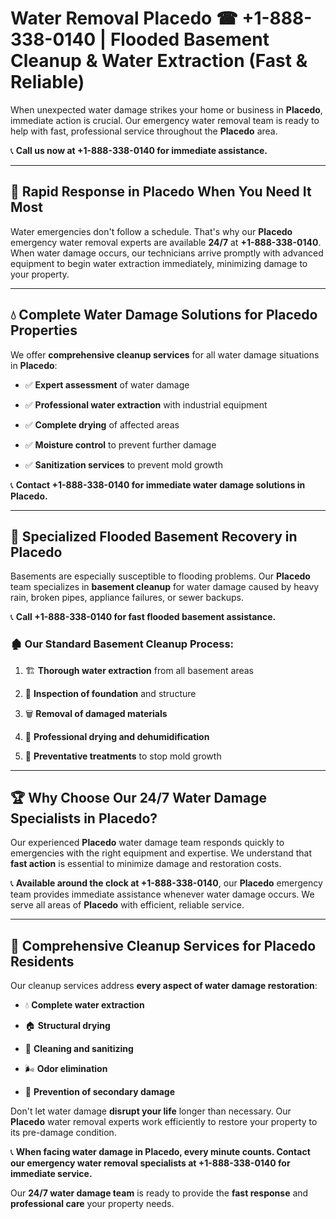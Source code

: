 # Water Removal Placedo ☎ +1-888-338-0140 | Flooded Basement Cleanup & Water Extraction (Fast & Reliable)

When unexpected water damage strikes your home or business in **Placedo**, immediate action is crucial. Our emergency water removal team is ready to help with fast, professional service throughout the **Placedo** area. 

📞 **Call us now at +1-888-338-0140 for immediate assistance.**
---
## 🚀 Rapid Response in Placedo When You Need It Most
Water emergencies don't follow a schedule. That's why our **Placedo** emergency water removal experts are available **24/7** at **+1-888-338-0140**. When water damage occurs, our technicians arrive promptly with advanced equipment to begin water extraction immediately, minimizing damage to your property.
---
## 💧 Complete Water Damage Solutions for Placedo Properties
We offer **comprehensive cleanup services** for all water damage situations in **Placedo**:
- ✅ **Expert assessment** of water damage  
- ✅ **Professional water extraction** with industrial equipment  
- ✅ **Complete drying** of affected areas  
- ✅ **Moisture control** to prevent further damage  
- ✅ **Sanitization services** to prevent mold growth  
📞 **Contact +1-888-338-0140 for immediate water damage solutions in Placedo.**
---
## 🌊 Specialized Flooded Basement Recovery in Placedo
Basements are especially susceptible to flooding problems. Our **Placedo** team specializes in **basement cleanup** for water damage caused by heavy rain, broken pipes, appliance failures, or sewer backups. 
📞 **Call +1-888-338-0140 for fast flooded basement assistance.**
### 🏚️ Our Standard Basement Cleanup Process:
1. 🏗️ **Thorough water extraction** from all basement areas  
2. 🔎 **Inspection of foundation** and structure  
3. 🗑️ **Removal of damaged materials**  
4. 💨 **Professional drying and dehumidification**  
5. 🚫 **Preventative treatments** to stop mold growth  
---
## 🏆 Why Choose Our 24/7 Water Damage Specialists in Placedo?
Our experienced **Placedo** water damage team responds quickly to emergencies with the right equipment and expertise. We understand that **fast action** is essential to minimize damage and restoration costs.
📞 **Available around the clock at +1-888-338-0140**, our **Placedo** emergency team provides immediate assistance whenever water damage occurs. We serve all areas of **Placedo** with efficient, reliable service.
---
## 🧹 Comprehensive Cleanup Services for Placedo Residents
Our cleanup services address **every aspect of water damage restoration**:
- 💧 **Complete water extraction**  
- 🏠 **Structural drying**  
- 🧼 **Cleaning and sanitizing**  
- 🌬️ **Odor elimination**  
- 🚫 **Prevention of secondary damage**  
Don't let water damage **disrupt your life** longer than necessary. Our **Placedo** water removal experts work efficiently to restore your property to its pre-damage condition.
📞 **When facing water damage in Placedo, every minute counts. Contact our emergency water removal specialists at +1-888-338-0140 for immediate service.**
Our **24/7 water damage team** is ready to provide the **fast response** and **professional care** your property needs.
